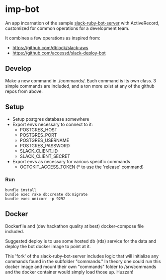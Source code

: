 # imp-bot

An app incarnation of the sample [slack-ruby-bot-server](https://github.com/slack-ruby/slack-ruby-bot-server) with ActiveRecord, customized for common operations for a development team.

It combines a few operations as inspired from:

- https://github.com/dblock/slack-aws
- https://github.com/accessd/slack-deploy-bot

## Develop

Make a new command in ./commands/. Each command is its own class. 3 simple commands are included, and a ton more exist at any of the github repos from above.

## Setup

- Setup postgres database somewhere
- Export envs necessary to connect to it:
  - POSTGRES_HOST
  - POSTGRES_PORT
  - POSTGRES_USERNAME
  - POSTGRES_PASSWORD
  - SLACK_CLIENT_ID
  - SLACK_CLIENT_SECRET
- Export envs as necessary for various specific commands
  - OCTOKIT_ACCESS_TOKEN (\* to use the 'release' command)

### Run

```
bundle install
bundle exec rake db:create db:migrate
bundle exec unicorn -p 9292
```

## Docker

Dockerfile and (dev hackathon quality at best) docker-compose file included.

Suggested deploy is to use some hosted db (rds) service for the data and deploy the bot docker image to point at it.

This 'fork' of the slack-ruby-bot-server includes logic that will initialize any commands found in the subfolder "commands." In theory one could run this docker image and mount their own "commands" folder to /srv/commands and the docker container would simply load those up. Huzzah!
